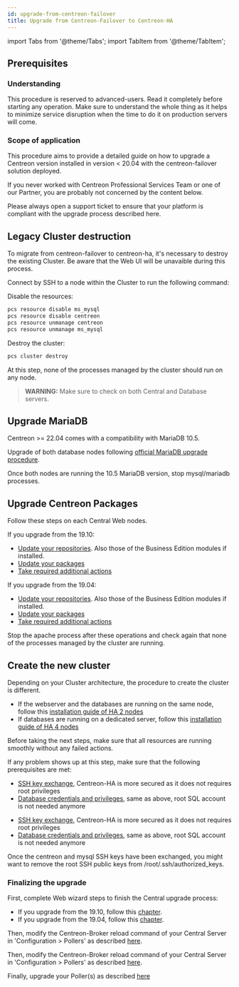 ```yaml
---
id: upgrade-from-centreon-failover
title: Upgrade from Centreon-Failover to Centreon-HA
---
```

import Tabs from '@theme/Tabs';
import TabItem from '@theme/TabItem';

## Prerequisites

### Understanding

This procedure is reserved to advanced-users. Read it completely before starting any operation. 
Make sure to understand the whole thing as it helps to minimize service disruption when 
the time to do it on production servers will come.

### Scope of application

This procedure aims to provide a detailed guide on how to upgrade a Centreon version installed in version < 20.04 with 
the centreon-failover solution deployed. 

If you never worked with Centreon Professional Services Team or one of our Partner, you are probably not concerned by the content 
below.

Please always open a support ticket to ensure that your platform is compliant with the upgrade process described here.

## Legacy Cluster destruction

To migrate from centreon-failover to centreon-ha, it's necessary to destroy the existing Cluster. Be aware that the 
Web UI will be unavaible during this process.

Connect by SSH to a node within the Cluster to run the following command:

Disable the resources: 

```bash
pcs resource disable ms_mysql
pcs resource disable centreon
pcs resource unmanage centreon
pcs resource unmanage ms_mysql
```

Destroy the cluster: 

```bash
pcs cluster destroy
```

At this step, none of the processes managed by the cluster should run on any node.

> **WARNING:** Make sure to check on both Central and Database servers. 

## Upgrade MariaDB

Centreon >= 22.04 comes with a compatibility with MariaDB 10.5.

Upgrade of both database nodes following [official MariaDB upgrade procedure](../../upgrade/upgrade-from-19-10.md#Upgrade-the-MariaDB-server). 

Once both nodes are running the 10.5 MariaDB version, stop mysql/mariadb processes. 

## Upgrade Centreon Packages 

Follow these steps on each Central Web nodes.

If you upgrade from the 19.10: 
* [Update your repositories](../../upgrade/upgrade-from-19-10.md#update-the-centreon-repository). Also those of the Business Edition modules if installed.
* [Update your packages](../../upgrade/upgrade-from-19-10.md#upgrade-the-centreon-solution)
* [Take required additional actions](../../upgrade/upgrade-from-19-10.md#additional-actions)

If you upgrade from the 19.04: 
* [Update your repositories](../../upgrade/upgrade-from-19-04.md#update-the-centreon-repository). Also those of the Business Edition modules if installed.
* [Update your packages](../../upgrade/upgrade-from-19-04.md#upgrade-the-centreon-solution)
* [Take required additional actions](../../upgrade/upgrade-from-19-04.md#additional-actions)

Stop the apache process after these operations and check again that none of the 
processes managed by the cluster are running.

## Create the new cluster

Depending on your Cluster architecture, the procedure to create the cluster is different. 
* If the webserver and the databases are running on the same node, follow this [installation guide of HA 2 nodes](../../installation/installation-of-centreon-ha/installation-2-nodes.md#setting-up-the-centreon-cluster)
* If databases are running on a dedicated server, follow this [installation guide of HA 4 nodes](../../installation/installation-of-centreon-ha/installation-4-nodes.md#setting-up-the-centreon-cluster)

Before taking the next steps, make sure that all resources are running smoothly without any failed actions.

If any problem shows up at this step, make sure that the following prerequisites are met: 

<Tabs groupId="sync">
<TabItem value="HA 2 nodes" label="HA 2 nodes">

* [SSH key exchange](../../installation/installation-of-centreon-ha/installation-2-nodes.md#ssh-keys-exchange), Centreon-HA is more secured as it does not requires root privileges
* [Database credentials and privileges](../../installation/installation-of-centreon-ha/installation-2-nodes.md#creating-the-centreon-mariadb-account), same as above, root SQL account is not needed anymore  

</TabItem>
<TabItem value="HA 4 nodes" label="HA 4 nodes">

* [SSH key exchange](../../installation/installation-of-centreon-ha/installation-4-nodes.md#ssh-keys-exchange), Centreon-HA is more secured as it does not requires root privileges
* [Database credentials and privileges](../../installation/installation-of-centreon-ha/installation-4-nodes.md#creating-the-centreon-mariadb-account), same as above, root SQL account is not needed anymore  

</TabItem>
</Tabs>

Once the centreon and mysql SSH keys have been exchanged, you might want to remove the root SSH public keys from /root/.ssh/authorized_keys.

### Finalizing the upgrade

First, complete Web wizard steps to finish the Central upgrade process:
* If you upgrade from the 19.10, follow this [chapter](../../upgrade/upgrade-from-19-10.md#finalizing-the-upgrade).
* If you upgrade from the 19.04, follow this [chapter](../../upgrade/upgrade-from-19-04.md#finalizing-the-upgrade).

<Tabs groupId="sync">
<TabItem value="HA 2 nodes" label="HA 2 nodes">

Then, modify the Centreon-Broker reload command of your Central Server in 'Configuration > Pollers' as described [here](../../installation/installation-of-centreon-ha/installation-2-nodes.md#customizing-poller-reload-command).

</TabItem>
<TabItem value="HA 4 nodes" label="HA 4 nodes">

Then, modify the Centreon-Broker reload command of your Central Server in 'Configuration > Pollers' as described [here](../../installation/installation-of-centreon-ha/installation-4-nodes.md#customizing-poller-reload-command).

</TabItem>
</Tabs>

Finally, upgrade your Poller(s) as described [here](../../upgrade/upgrade-from-19-04.md#upgrade-the-poller)
